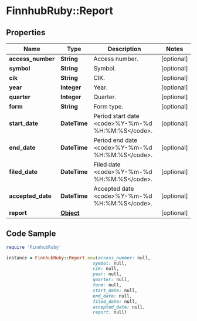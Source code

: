 # FinnhubRuby::Report

## Properties

Name | Type | Description | Notes
------------ | ------------- | ------------- | -------------
**access_number** | **String** | Access number. | [optional] 
**symbol** | **String** | Symbol. | [optional] 
**cik** | **String** | CIK. | [optional] 
**year** | **Integer** | Year. | [optional] 
**quarter** | **Integer** | Quarter. | [optional] 
**form** | **String** | Form type. | [optional] 
**start_date** | **DateTime** | Period start date &lt;code&gt;%Y-%m-%d %H:%M:%S&lt;/code&gt;. | [optional] 
**end_date** | **DateTime** | Period end date &lt;code&gt;%Y-%m-%d %H:%M:%S&lt;/code&gt;. | [optional] 
**filed_date** | **DateTime** | Filed date &lt;code&gt;%Y-%m-%d %H:%M:%S&lt;/code&gt;. | [optional] 
**accepted_date** | **DateTime** | Accepted date &lt;code&gt;%Y-%m-%d %H:%M:%S&lt;/code&gt;. | [optional] 
**report** | [**Object**](.md) |  | [optional] 

## Code Sample

```ruby
require 'FinnhubRuby'

instance = FinnhubRuby::Report.new(access_number: null,
                                 symbol: null,
                                 cik: null,
                                 year: null,
                                 quarter: null,
                                 form: null,
                                 start_date: null,
                                 end_date: null,
                                 filed_date: null,
                                 accepted_date: null,
                                 report: null)
```


